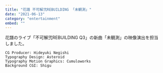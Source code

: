 ```yaml
---
title: "花譜 不可解弐REBUILDING 「未観測」"
date: "2021-06-13"
category: "entertainment"
embed: ""
---
```


花譜のライブ「不可解弐REBUILDING Q3」の新曲「未観測」の映像演出を担当しました。

```plaintext
CG Producer: Hideyuki Negishi
Typography Design: Asteroid
Typography Motion Graphics: Cumuloworks
Background CGI: Shigu
```
